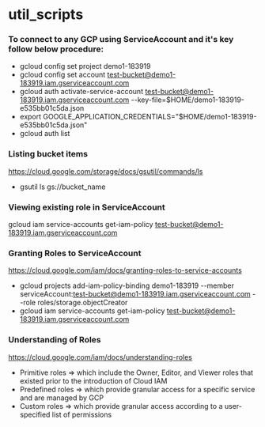 # util_scripts


### To connect to any GCP using ServiceAccount and it's key follow below procedure:

* gcloud config set project demo1-183919
* gcloud config set account test-bucket@demo1-183919.iam.gserviceaccount.com
* gcloud auth activate-service-account test-bucket@demo1-183919.iam.gserviceaccount.com --key-file=$HOME/demo1-183919-e535bb01c5da.json
* export GOOGLE_APPLICATION_CREDENTIALS="$HOME/demo1-183919-e535bb01c5da.json"
* gcloud auth list

### Listing bucket items

https://cloud.google.com/storage/docs/gsutil/commands/ls

* gsutil ls gs://bucket_name

### Viewing existing role in ServiceAccount

gcloud iam service-accounts get-iam-policy test-bucket@demo1-183919.iam.gserviceaccount.com

### Granting Roles to ServiceAccount

https://cloud.google.com/iam/docs/granting-roles-to-service-accounts

* gcloud projects add-iam-policy-binding demo1-183919 --member serviceAccount:test-bucket@demo1-183919.iam.gserviceaccount.com --role roles/storage.objectCreator
* gcloud iam service-accounts get-iam-policy test-bucket@demo1-183919.iam.gserviceaccount.com

### Understanding of Roles

https://cloud.google.com/iam/docs/understanding-roles

* Primitive roles  =>  which include the Owner, Editor, and Viewer roles that existed prior to the introduction of Cloud IAM
* Predefined roles => which provide granular access for a specific service and are managed by GCP
* Custom roles     => which provide granular access according to a user-specified list of permissions


